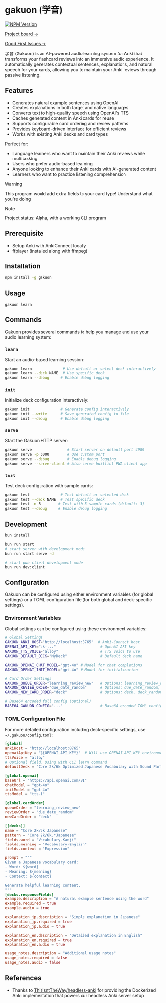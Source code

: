 # gakuon (学音)

[![NPM Version](https://img.shields.io/npm/v/gakuon)](https://www.npmjs.com/package/gakuon)

[Project board →](https://github.com/users/Yukaii/projects/10/views/1)

[Good First Issues →](https://github.com/users/Yukaii/projects/10/views/8)

学音 (Gakuon) is an AI-powered audio learning system for Anki that transforms your flashcard reviews into an immersive audio experience. It automatically generates contextual sentences, explanations, and natural speech for your cards, allowing you to maintain your Anki reviews through passive listening.

## Features
- Generates natural example sentences using OpenAI
- Creates explanations in both target and native languages
- Converts text to high-quality speech using OpenAI's TTS
- Caches generated content in Anki cards for reuse
- Supports configurable card ordering and review patterns
- Provides keyboard-driven interface for efficient reviews
- Works with existing Anki decks and card types

Perfect for:
- Language learners who want to maintain their Anki reviews while multitasking
- Users who prefer audio-based learning
- Anyone looking to enhance their Anki cards with AI-generated content
- Learners who want to practice listening comprehension

> [!WARNING]
> This program would add extra fields to your card type! Understand what you're doing


> [!NOTE]
> Project status: Alpha, with a working CLI program

## Prerequisite

* Setup Anki with AnkiConnect locally
* ffplayer (installed along with ffmpeg)

## Installation

```bash
npm install -g gakuon
```

## Usage

```bash
gakuon learn
```

## Commands

Gakuon provides several commands to help you manage and use your audio learning system:

### `learn`

Start an audio-based learning session:

```bash
gakuon learn              # Use default or select deck interactively
gakuon learn --deck NAME  # Use specific deck
gakuon learn --debug     # Enable debug logging
```

### `init`

Initialize deck configuration interactively:

```bash
gakuon init              # Generate config interactively
gakuon init --write      # Save generated config to file
gakuon init --debug      # Enable debug logging
```

### `serve`

Start the Gakuon HTTP server:

```bash
gakuon serve                # Start server on default port 4989
gakuon serve -p 3000        # Use custom port
gakuon serve --debug        # Enable debug logging
gakuon serve --serve-client # Also serve builtint PWA client app
```

### `test`

Test deck configuration with sample cards:

```bash
gakuon test              # Test default or selected deck
gakuon test --deck NAME  # Test specific deck
gakuon test -n 5        # Test with 5 sample cards (default: 3)
gakuon test --debug     # Enable debug logging
```

## Development

```bash
bun install

bun run start
# start server with development mode
bun run start serve -d

# start pwa client development mode
bun run dev:client
```

## Configuration

Gakuon can be configured using either environment variables (for global settings) or a TOML configuration file (for both global and deck-specific settings).

### Environment Variables

Global settings can be configured using these environment variables:

```bash
# Global Settings
GAKUON_ANKI_HOST="http://localhost:8765"  # Anki-Connect host
OPENAI_API_KEY="sk-..."                    # OpenAI API key
GAKUON_TTS_VOICE="alloy"                   # TTS voice to use
GAKUON_DEFAULT_DECK="MyDeck"               # Default deck name

GAKUON_OPENAI_CHAT_MODEL="gpt-4o" # Model for chat completions
GAKUON_OPENAI_INIT_MODEL="gpt-4o" # Model for initialization

# Card Order Settings
GAKUON_QUEUE_ORDER="learning_review_new"   # Options: learning_review_new, review_learning_new, new_learning_review, mixed
GAKUON_REVIEW_ORDER="due_date_random"      # Options: due_date_random, due_date_deck, deck_due_date, ascending_intervals, descending_intervals, ascending_ease, descending_ease, relative_overdueness
GAKUON_NEW_CARD_ORDER="deck"               # Options: deck, deck_random_notes, ascending_position, descending_position, random_notes, random_cards

# Base64 encoded full config (optional)
BASE64_GAKUON_CONFIG="..."                 # Base64 encoded TOML config
```

### TOML Configuration File

For more detailed configuration including deck-specific settings, use `~/.gakuon/config.toml`:

```toml
[global]
ankiHost = "http://localhost:8765"
openaiApiKey = "${OPENAI_API_KEY}"  # Will use OPENAI_API_KEY environment variable
ttsVoice = "alloy"
# Optional field. Using with CLI learn command
defaultDeck = "Core 2k/6k Optimized Japanese Vocabulary with Sound Part 01"

[global.openai]
baseUrl = "https://api.openai.com/v1"
chatModel = "gpt-4o"
initModel = "gpt-4o"
ttsModel = "tts-1"

[global.cardOrder]
queueOrder = "learning_review_new"
reviewOrder = "due_date_random"
newCardOrder = "deck"

[[decks]]
name = "Core 2k/6k Japanese"
pattern = "Core 2k/6k.*Japanese"
fields.word = "Vocabulary-Kanji"
fields.meaning = "Vocabulary-English"
fields.context = "Expression"

prompt = """
Given a Japanese vocabulary card:
- Word: ${word}
- Meaning: ${meaning}
- Context: ${context}

Generate helpful learning content.
"""
[decks.responseFields]
example.description = "A natural example sentence using the word"
example.required = true
example.audio = true

explanation_jp.description = "Simple explanation in Japanese"
explanation_jp.required = true
explanation_jp.audio = true

explanation_en.description = "Detailed explanation in English"
explanation_en.required = true
explanation_en.audio = true

usage_notes.description = "Additional usage notes"
usage_notes.required = false
usage_notes.audio = false
```

## References

- Thanks to [ThisIsntTheWay/headless-anki](https://github.com/ThisIsntTheWay/headless-anki) for providing the Dockerized Anki implementation that powers our headless Anki server setup
